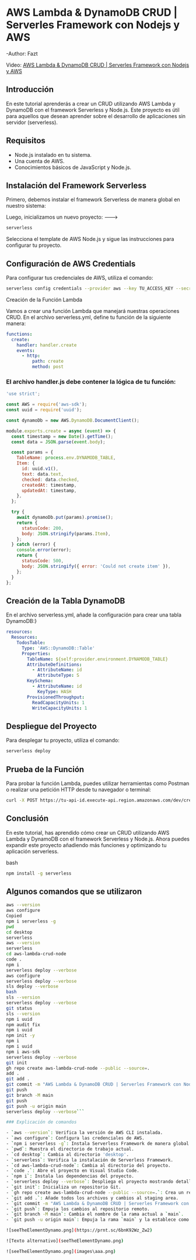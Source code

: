 # AWS Lambda & DynamoDB CRUD | Serverles Framework con Nodejs y AWS

-Author: Fazt

Video: [AWS Lambda & DynamoDB CRUD | Serverles Framework con Nodejs y AWS](https://www.youtube.com/watch?v=wvux4WOU5dc&t=3942s)

## Introducción

En este tutorial aprenderás a crear un CRUD utilizando AWS Lambda y DynamoDB con el framework Serverless y Node.js. Este proyecto es útil para aquellos que desean aprender sobre el desarrollo de aplicaciones sin servidor (serverless).

## Requisitos

- Node.js instalado en tu sistema.
- Una cuenta de AWS.
- Conocimientos básicos de JavaScript y Node.js.

## Instalación del Framework Serverless

Primero, debemos instalar el framework Serverless de manera global en nuestro sistema:

Luego, inicializamos un nuevo proyecto:   --->
```bash
serverless
```

Selecciona el template de AWS Node.js y sigue las instrucciones para configurar tu proyecto.

## Configuración de AWS Credentials

Para configurar tus credenciales de AWS, utiliza el comando:

```bash
serverless config credentials --provider aws --key TU_ACCESS_KEY --secret TU_SECRET_KEY
```

Creación de la Función Lambda

Vamos a crear una función Lambda que manejará nuestras operaciones CRUD. En el archivo serverless.yml, define tu función de la siguiente manera:

```yml
functions:
  create:
    handler: handler.create
    events:
      - http:
          path: create
          method: post
```

### El archivo handler.js debe contener la lógica de tu función:

```javascript
'use strict';

const AWS = require('aws-sdk');
const uuid = require('uuid');

const dynamoDb = new AWS.DynamoDB.DocumentClient();

module.exports.create = async (event) => {
  const timestamp = new Date().getTime();
  const data = JSON.parse(event.body);

  const params = {
    TableName: process.env.DYNAMODB_TABLE,
    Item: {
      id: uuid.v1(),
      text: data.text,
      checked: data.checked,
      createdAt: timestamp,
      updatedAt: timestamp,
    },
  };

  try {
    await dynamoDb.put(params).promise();
    return {
      statusCode: 200,
      body: JSON.stringify(params.Item),
    };
  } catch (error) {
    console.error(error);
    return {
      statusCode: 500,
      body: JSON.stringify({ error: 'Could not create item' }),
    };
  }
};
```

## Creación de la Tabla DynamoDB

En el archivo serverless.yml, añade la configuración para crear una tabla DynamoDB:}

```yml
resources:
  Resources:
    TodosTable:
      Type: 'AWS::DynamoDB::Table'
      Properties:
        TableName: ${self:provider.environment.DYNAMODB_TABLE}
        AttributeDefinitions:
          - AttributeName: id
            AttributeType: S
        KeySchema:
          - AttributeName: id
            KeyType: HASH
        ProvisionedThroughput:
          ReadCapacityUnits: 1
          WriteCapacityUnits: 1
```

## Despliegue del Proyecto

Para desplegar tu proyecto, utiliza el comando:

```bash
serverless deploy
```

## Prueba de la Función

Para probar la función Lambda, puedes utilizar herramientas como Postman o realizar una petición HTTP desde tu navegador o terminal:

```bash
curl -X POST https://tu-api-id.execute-api.region.amazonaws.com/dev/create --data '{ "text": "Learn Serverless", "checked": true }'
```

## Conclusión

En este tutorial, has aprendido cómo crear un CRUD utilizando AWS Lambda y DynamoDB con el framework Serverless y Node.js. Ahora puedes expandir este proyecto añadiendo más funciones y optimizando tu aplicación serverless.

bash

```bash
npm install -g serverless
```

## Algunos comandos que se utilizaron

```bash
aws --version
aws configure
Copied
npm i serverless -g
pwd
cd desktop
serverless
aws --version
serverless
cd aws-lambda-crud-node
code .
npm i
serverless deploy --verbose
aws configure
serverless deploy --verbose
sls deploy --verbose
bash
sls --version
serverless deploy --verbose
git status
sls --version
npm i uuid
npm audit fix
npm i uuid
npm init -y
npm i
npm i uuid
npm i aws-sdk
serverless deploy --verbose
git init
gh repo create aws-lambda-crud-node --public --source=.
add .
git add .
git commit -m "AWS Lambda & DynamoDB CRUD | Serverles Framework con Nodejs y AWS"
git push
git branch -M main
git push
git push -u origin main
serverless deploy --verbose```

### Explicación de comandos

- `aws --version`: Verifica la versión de AWS CLI instalada.
- `aws configure`: Configura las credenciales de AWS.
- `npm i serverless -g`: Instala Serverless Framework de manera global.
- `pwd`: Muestra el directorio de trabajo actual.
- `cd desktop`: Cambia al directorio 'desktop'.
- `serverless`: Verifica la instalación de Serverless Framework.
- `cd aws-lambda-crud-node`: Cambia al directorio del proyecto.
- `code .`: Abre el proyecto en Visual Studio Code.
- `npm i`: Instala las dependencias del proyecto.
- `serverless deploy --verbose`: Despliega el proyecto mostrando detalles del proceso.
- `git init`: Inicializa un repositorio Git.
- `gh repo create aws-lambda-crud-node --public --source=.`: Crea un repositorio público en GitHub y sube el código fuente.
- `git add .`: Añade todos los archivos y cambios al staging area.
- `git commit -m "AWS Lambda & DynamoDB CRUD | Serverles Framework con Nodejs y AWS"`: Hace un commit con el mensaje especificado.
- `git push`: Empuja los cambios al repositorio remoto.
- `git branch -M main`: Cambia el nombre de la rama actual a `main`.
- `git push -u origin main`: Empuja la rama `main` y la establece como la predeterminada para futuras operaciones.

![seeTheElementDynamo.png](https://prnt.sc/6bnK92Wz_Zw2)

![Texto alternativo](seeTheElementDynamo.png)

![seeTheElementDynamo.png](images\aaa.png)


